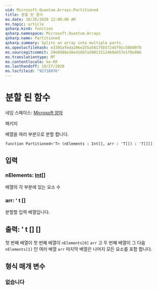 ```yaml
---
uid: Microsoft.Quantum.Arrays.Partitioned
title: 분할 된 함수
ms.date: 10/26/2020 12:00:00 AM
ms.topic: article
qsharp.kind: function
qsharp.namespace: Microsoft.Quantum.Arrays
qsharp.name: Partitioned
qsharp.summary: Splits an array into multiple parts.
ms.openlocfilehash: e3395afeda206e255a58175b57245f91c588d978
ms.sourcegitcommit: 29e0d88a30e4166fa580132124b0eb57e1f0e986
ms.translationtype: MT
ms.contentlocale: ko-KR
ms.lasthandoff: 10/27/2020
ms.locfileid: "92718976"
---
```

# <a name="partitioned-function"></a>분할 된 함수

네임 스페이스: [Microsoft 양자](xref:Microsoft.Quantum.Arrays)

패키지 [](https://nuget.org/packages/)


배열을 여러 부분으로 분할 합니다.

```qsharp
function Partitioned<'T> (nElements : Int[], arr : 'T[]) : 'T[][]
```


## <a name="input"></a>입력

### <a name="nelements--int"></a>nElements: [Int](xref:microsoft.quantum.lang-ref.int)[]

배열의 각 부분에 있는 요소 수


### <a name="arr--t"></a>arr: ' t []

분할할 입력 배열입니다.



## <a name="output--t"></a>출력: ' t [] []

첫 번째 배열이 첫 번째 배열이 `nElements[0]` `arr` 고 두 번째 배열이 그 다음 `nElements[1]` 인 여러 배열 `arr` 마지막 배열은 나머지 모든 요소를 포함 합니다.

## <a name="type-parameters"></a>형식 매개 변수

### <a name="t"></a>없습니다

